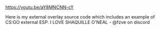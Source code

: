 https://youtu.be/aY8MNCNN-cY

Here is my external overlay source code which includes an example of CS:GO external ESP. 
I LOVE SHAQUILLE O'NEAL - @fzve on discord
